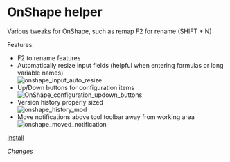 # OnShape helper

Various tweaks for OnShape, such as remap F2 for rename (SHIFT + N)

Features:
* F2 to rename features
* Automatically resize input fields (helpful when entering formulas or long variable names)<br>![onshape_input_auto_resize](https://github.com/user-attachments/assets/351e22f3-da5c-4708-95d4-8a12870c9c09)
* Up/Down buttons for configuration items<br>![OnShape_configuration_updown_buttons](https://github.com/user-attachments/assets/7853bb4e-b15d-44df-bc7d-d5e5107aa3f0)
* Version history properly sized<br>![onshape_history_mod](https://github.com/user-attachments/assets/6de82b4e-0795-49c0-bea1-3de4f0c5d959)
* Move notifications above tool toolbar away from working area<br>![onshape_moved_notification](https://github.com/user-attachments/assets/1ad94592-3e19-4cde-9df4-dde5143c4e3b)


[Install](https://greasyfork.org/en/scripts/522636)

_[Changes](https://vanowm.github.io/OnShape_helper/CHANGES.html)_
